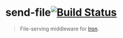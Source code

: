 send-file[![Build Status](https://secure.travis-ci.org/iron/send-file.png?branch=master)](https://travis-ci.org/iron/send-file)
====

> File-serving middleware for [Iron](https://github.com/iron/iron).
